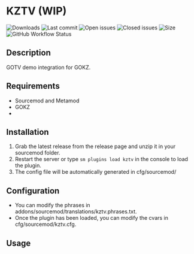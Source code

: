 # KZTV (WIP)


![Downloads](https://img.shields.io/github/downloads/zer0k-z/kztv/total?style=flat-square) ![Last commit](https://img.shields.io/github/last-commit/zer0k-z/kztv?style=flat-square) ![Open issues](https://img.shields.io/github/issues/zer0k-z/kztv?style=flat-square) ![Closed issues](https://img.shields.io/github/issues-closed/zer0k-z/kztv?style=flat-square) ![Size](https://img.shields.io/github/repo-size/zer0k-z/kztv?style=flat-square) ![GitHub Workflow Status](https://img.shields.io/github/workflow/status/zer0k-z/kztv/Compile%20with%20SourceMod?style=flat-square)

## Description ##
GOTV demo integration for GOKZ.


## Requirements ##
- Sourcemod and Metamod
- GOKZ
- 


## Installation ##
1. Grab the latest release from the release page and unzip it in your sourcemod folder.
2. Restart the server or type `sm plugins load kztv` in the console to load the plugin.
3. The config file will be automatically generated in cfg/sourcemod/

## Configuration ##
- You can modify the phrases in addons/sourcemod/translations/kztv.phrases.txt.
- Once the plugin has been loaded, you can modify the cvars in cfg/sourcemod/kztv.cfg.

## Usage ##